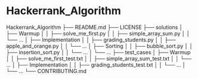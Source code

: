 # Hackerrank_Algorithm
Hackerrank_Algorithm
├── README.md
├── LICENSE
├── solutions
│   ├── Warmup
│   │   ├── solve_me_first.py
│   │   ├── simple_array_sum.py
│   │   └── ...
│   ├── Implementation
│   │   ├── grading_students.py
│   │   ├── apple_and_orange.py
│   │   └── ...
│   ├── Sorting
│   │   ├── bubble_sort.py
│   │   ├── insertion_sort.py
│   │   └── ...
│   └── ...
├── test_cases
│   ├── Warmup
│   │   ├── solve_me_first_test.txt
│   │   ├── simple_array_sum_test.txt
│   │   └── ...
│   ├── Implementation
│   │   ├── grading_students_test.txt
│   │   └── ...
│   └── ...
└── CONTRIBUTING.md
